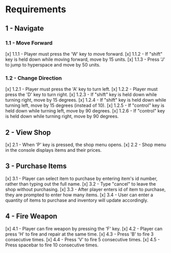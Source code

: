 
# Requirements

## 1 - Navigate
### 1.1 - Move Forward

[x] 1.1.1 - Player must press the 'W' key to move forward.
[x] 1.1.2 - If "shift" key is held down while moving forward, move by 15 units.
[x] 1.1.3 - Press 'J' to jump to hyperspace and move by 50 units.


### 1.2 - Change Direction
[x] 1.2.1 - Player must press the 'A' key to turn left.
[x] 1.2.2 - Player must press the 'D' key to turn right.
[x] 1.2.3 - If "shift" key is held down while turning right, move by 15 degrees.
[x] 1.2.4 - If "shift" key is held down while turning left, move by 15 degrees (instead of 10).
[x] 1.2.5 - If "control" key is held down while turning left, move by 90 degrees.
[x] 1.2.6 - If "control" key is held down while turning right, move by 90 degrees.

## 2 - View Shop
[x] 2.1 - When 'P' key is pressed, the shop menu opens.
[x] 2.2 - Shop menu in the console displays items and their prices.

## 3 - Purchase Items
[x] 3.1 - Player can select item to purchase by entering item's id number, rather than typing out the full name.
[x] 3.2 - Type "cancel" to leave the shop without purchasing.
[x] 3.3 - After player enters id of item to purchase, they are prompted to enter how many items.
[x] 3.4 - User can enter a quantity of items to purchase and inventory will update accordingly.

## 4 - Fire Weapon
[x] 4.1 - Player can fire weapon by pressing the 'F' key.
[x] 4.2 - Player can press 'H' to fire and repair at the same time.
[x] 4.3 - Press 'B' to fire 3 consecutive times.
[x] 4.4 - Press 'V' to fire 5 consecutive times.
[x] 4.5 - Press spacebar to fire 10 consecutive times.

